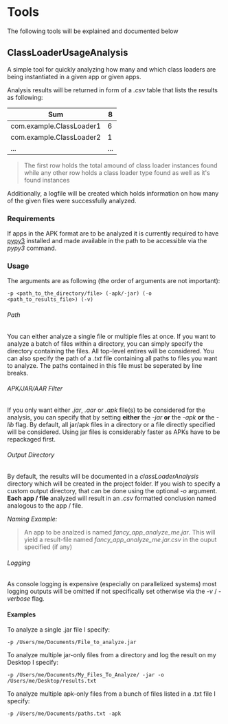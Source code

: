 # Tools

The following tools will be explained and documented below

## ClassLoaderUsageAnalysis

A simple tool for quickly analyzing how many and which class loaders are being 
instantiated in a given app or given apps.

Analysis results will be returned in form of a *.csv* table that lists the results as 
following:

| Sum                      | 8   |
|--------------------------|-----| 
| com.example.ClassLoader1 | 6   |
| com.example.ClassLoader2 | 1 |
| ... | ...|

> The first row holds the total amound of class loader instances found while any other
> row holds a class loader type found as well as it's found instances

Additionally, a logfile will be created which holds information on how many of the
given files were successfully analyzed.

### Requirements

If apps in the APK format are to be  analyzed it is currently required to have
[pypy3](https://www.pypy.org) installed and made available in the path to be
accessible via the *pypy3* command. 

### Usage 

The arguments are as following (the order of arguments are not important):
```
-p <path_to_the_directory/file> (-apk/-jar) (-o <path_to_results_file>) (-v)
```

###### Path
You can either analyze a single file or multiple files at once. If you want to analyze
a batch of files within a directory, you can simply specify the directory containing
the files. All top-level entires will be considered. You can also specify the path of a
*.txt* file containing all paths to files you want to analyze. The paths contained in 
this file must be seperated by line breaks.

###### APK/JAR/AAR Filter
If you only want either *.jar*, *.aar* or *.apk* file(s) to be considered for the analysis, you
can specify that by setting **either** the *-jar* **or** the *-apk* **or** the *-lib* flag. By default, all
jar/apk files in a directory or a file directly specified will be considered. Using jar files
is considerably faster as APKs have to be repackaged first.

###### Output Directory
By default, the results will be documented in a *classLoaderAnalysis* directory
which will be created in the project folder. If you wish to specify a custom output directory,
that can be done using the optional *-o* argument. **Each app / file** analyzed will result in an *.csv* 
formatted conclusion named analogous to the app / file.

*Naming Example:*
> An app to be analzed is named *fancy_app_analyze_me.jar*. This will yield a result-file named
> *fancy_app_analyze_me.jar.csv* in the ouput specified (if any) 

###### Logging
As console logging is expensive (especially on parallelized systems) most logging outputs will 
be omitted if not specifically set otherwise via the *-v* / *-verbose* flag.

#### Examples

To analyze a single .jar file I specify:
```
-p /Users/me/Documents/File_to_analyze.jar
```

To analyze multiple jar-only files from a directory and log the result on my Desktop I specify:
```
-p /Users/me/Documents/My_Files_To_Analyze/ -jar -o /Users/me/Desktop/results.txt
```

To analyze multiple apk-only files from a bunch of files listed in a .txt file I specify:
```
-p /Users/me/Documents/paths.txt -apk
```

